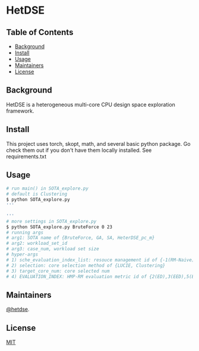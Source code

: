 # HetDSE

## Table of Contents

- [Background](#background)
- [Install](#install)
- [Usage](#usage)
- [Maintainers](#maintainers)
- [License](#license)

## Background
HetDSE is a heterogeneous multi-core CPU design space exploration framework.

## Install

This project uses torch, skopt, math, and several basic python package. Go check them out if you don't have them locally installed. See requirements.txt

## Usage

```sh
# run main() in SOTA_explore.py
# default is Clustering
$ python SOTA_explore.py
'''

'''
# more settings in SOTA_explore.py
$ python SOTA_explore.py BruteForce 0 23
# running args
# arg1: SOTA name of {BruteForce, GA, SA, HeterDSE_pc_m}
# arg2: workload_set_id
# arg3: case_num, workload set size
# hyper-args
# 1) sche_evaluation_index_list: resouce management id of {-1(RM-Naive),0(RM-EER),2(RM-ED),3(RM-EED),5(RM-EDD),7(RM-BIPS/W),8(RM-BIPS^3/W)}
# 2) selection: core selection method of {LUCIE, Clustering}
# 3) target_core_num: core selected num
# 4) EVALUATION_INDEX: HMP-RM evaluation metric id of {2(ED),3(EED),5(EDD),7(BIPS/W),8(BIPS^3/W)}
```

## Maintainers
[@hetdse](https://github.com/hetdse/HetDSE).

## License
[MIT](license)
